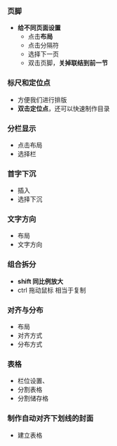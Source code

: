 ### 页脚

+ **给不同页面设置**
  + 点击**布局**
  + 点击分隔符
  + 选择下一页
  + 双击页脚，**关掉联结到前一节**

### 标尺和定位点

+ 方便我们进行排版
+ **双击定位点**，还可以快速制作目录

### 分栏显示

+ 点击布局
+ 选择栏

### 首字下沉

+ 插入
+ 选择下沉

### 文字方向

+ 布局
+ 文字方向

### 组合拆分

+ **shift 同比例放大**
+ ctrl 拖动鼠标 相当于复制

### 对齐与分布

+ 布局
+ 对齐方式
+ 分布方式

### 表格

+ 栏位设置、
+ 分割表格
+ 分割储存格

### 制作自动对齐下划线的封面

+ 建立表格

